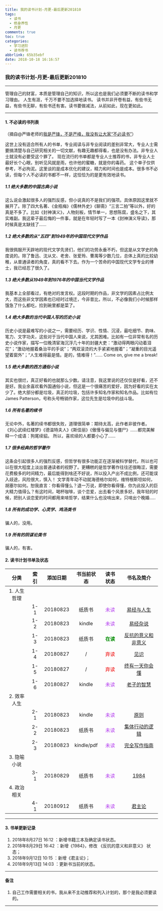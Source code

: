 ```yaml
---
title: 我的读书计划-月更-最后更新201810
tags:
  - 读书
  - 修身养性
  - 月更
comments: true
toc: true
categories:
  - 学习进阶
  - 读书荐书
abbrlink: 65b35ebf
date: 2018-10-18 16:16:57
---
```

<script type="text/javascript" src="/js/src/bai.js"></script>

### 我的读书计划-月更-最后更新201810

------
>
管理自己的财富，本质是管理自己的知识，所以这也是我们必须要不断的读书和学习理由。
人生有涯，千万不要不加选择地读书。
读书并非开卷有益，有些书无益，有些书无聊，有些书还有害。读书要做减法，从前如此，现在更如此。
>

------

#### 1. 不必读的书列表

（摘自@严锋老师的[我是严锋，不是严峰，我没有让大家“不必读书”](https://mp.weixin.qq.com/s/k_D-jAFivQBUy-jhCSKOcQ)）
>
这世上没有适合所有人的书单，专业阅读与非专业阅读的差别非常大，专业人士需要搞清楚与自己研究相关的一切文献，有趣无趣都得看，也是没有办法。非专业人士就没有必要受这个罪了。
现在流行的书单都是专业人士推荐的书，非专业人士最好长个心眼，别听见风就是雨，也许他的蜜糖，就是你的毒药。
这个单子仅供参考，不必拘泥。这里谈的是成本优化的建议，精力和时间也是成本。很多书不必读，但每个人不必读的书都不一样，这恰恰为的是更有效地读书。
>

##### 1.1 绝大多数的中国古典小说
>
这么说会激起很多人的强烈反感，但小说真的不是我们的强项。具体原因这里就不展开了。除了四大名著、《金瓶梅》《儒林外史》《聊斋》“三言二拍”等以外，好的真是不多了。比如《封神演义》，人物刻板，情节单一，思想陈腐，盛名之下，其实难副。我这辈子最后悔的一件事，就是在年轻时写了一本《封神演义导读》，那时候真是太缺钱了......
>

##### 1.2 绝大多数的从“五四”到1949年的中国现代文学作品
>
我很佩服开天辟地的现代文学先贤们，他们的功劳永垂不朽，但这是从文学史的角度说的。除了鲁迅、沈从文、老舍、张爱玲、曹禺等少数几位，总体上真的比较幼稚，从普通读者的角度，真的看不下去。作为一个苦命的中国现代文学专业的博士，我已经忍了很久了。
>
##### 1.3 绝大多数从1949年到1976年的中国当代文学作品
>
我基本上全部看过，有绝对的发言权。这段时期的作品，非文学的因素占比例太大，而这些非文学因素也已经时过境迁，今非昔比，所以，不必像我们小时候那样饿急了什么都吃，捡到碗里都是菜了。
>
##### 1.4 绝大多数的当代中国人写的历史小说
>
历史小说是最难写的小说之一，需要经历、学识、性情、沉浸，最吃细节、韵味、笔力、文字功夫，这些对于当代中国人来说，尤其困难。比如有一位非常有名的历史小说作家，描写一位晚清宦海沉浮几十年的封疆大吏：“激动得两眼闪动着泪花”；“激动地握着桑治平的手说”；“两双滚烫的大手紧紧地握着”；“凝重的目光遥望着窗外”；“人生难得最是情。是的，情难得！”……
Come on, give me a break!
>
##### 1.5 绝大多数的西方通俗小说
>
其实也很烂，真正好看的也就那么少数。请注意，我这里说的还仅仅是好看，还不是好。我业余喜欢看外国通俗小说，但这是一个很痛苦的爱好，因为好看的实在太少了。绝大部分都是垃圾，真正的垃圾，包括许多知名作家和知名作品。比如有位James Patterson，号称头号畅销作家，这位先生是垃圾中的战斗圾。
>
##### 1.6 所有名著的续书
>
无论中外，名著的续书都很失败，道理很简单：期待太高，此作者非彼作者。
《刘心武续红楼梦》《德温特夫人》《斯佳丽》《傲慢与偏见与僵尸》......都完美解释一个成语：狗尾续貂。
所以，喜欢续的人都要小心了......
>
##### 1.7 很多经典的哲学著作
>
这条会引起很多人的强烈反感，但哲学有很多功能正在逐渐被科学替代，所以也可以在很大程度上淡出普通读者的视野了。更糟糕的是哲学著作往往还很晦涩，需要花费极多的时间精力，最后能得到啥还不好说，所以投入产出不成比例，还可能误入歧途，风险很大，慎入！
文学青年动不动就海德格尔如何，维特根斯坦如何，胡塞尔如何。恕我直言：你看得懂么？退一万说，即使你看得懂，你为此投入的巨大精力值得么？有这时间，喝杯咖啡，谈个恋爱，出去看个风景多好。我年轻的时候，把别人谈恋爱的时间都用来啃哲学，结果什么也没啃出来，只啃出个晚婚.....
>
##### 1.8 所有的成功学、心灵学、鸡汤类书
>
骗人的，没用。
>
##### 1.9 所有的阴谋论类书
>
骗人的，有害。
>

#### 2. 读书计划书单及状态

|    分类     | 索引 | 添加日期 | 书当前状态 |               读书状态                |                         书名及简介                         |
| :---------: | :--: | :------: | :--------: | :-----------------------------------: | :--------------------------------------------------------: |
| 1. 人生哲理 |      |          |            |                                       |                                                            |
|             | 1-1  | 20180823 |   纸质书   |   <font color="#B23AEE">未读</font>   |     [易经与人生](https://item.jd.com/1027626419.html)      |
|             | 1-2  | 20180823 |   kindle   |   <font color="#B23AEE">未读</font>   |       [易经杂说](https://item.jd.com/11678677.html)        |
|             | 1-3  | 20180823 |   纸质书   | <font color="#008B00">**在读**</font> | [反抗的意义和非意义](https://item.jd.com/31931386743.html) |
|             | 1-4  | 20180827 |     /      |   <font color="#EE0000">弃读</font>   |         [见识](https://item.jd.com/12304478.html)          |
|             | 1-5  | 20180827 |     /      |   <font color="#EE0000">弃读</font>   |    [终有一天你会懂](https://item.jd.com/12357868.html)     |
|             | 1-6  | 20180827 |   kindle   |   <font color="#B23AEE">未读</font>   |      [老子的智慧](https://item.jd.com/12014450.html)       |
| 2. 效率人生 |      |          |            |                                       |                                                            |
|             | 2-1  | 20180823 |   kindle   |   <font color="#B23AEE">未读</font>   |         [原则](https://item.jd.com/12257413.html)          |
|             | 2-2  | 20180823 |   纸质书   |   <font color="#B23AEE">未读</font>   |    [集体行动的逻辑](https://item.jd.com/12231099.html)     |
|             | 2-3  | 20180823 | kindle/pdf |   <font color="#B23AEE">未读</font>   |     [完全写作指南](https://item.jd.com/12120752.html)      |
| 3. 隐喻小说 |      |          |            |                                       |                                                            |
|             | 3-1  | 20180829 |   纸质书   |   <font color="#B23AEE">未读</font>   |         [1984](https://item.jd.com/11980693.html)          |
| 4. 政治相关 |      |          |            |                                       |                                                            |
|             | 4-1  | 20180912 |   纸质书   |   <font color="#B23AEE">未读</font>   |        [君主论](https://item.jd.com/11572967.html)         |

------
#### 3. 书单更新记录
>
1. 2018年8月27日 16:12 ：新增书籍三本及确定读书状态。
2. 2018年8月29日 16:42 ：新增《1984》，修改 《反抗的意义和非意义》 状态；
3. 2018年9月12日 10:15 ：新增《君主论》；
4. 2018年9月13日 14:03 ：更新书当前的状态。
>

------
#### 备注
>
1. 自己工作需要相关的书，我从来不主动推荐和列入计划的，那个是我必须要读的。
>
------
